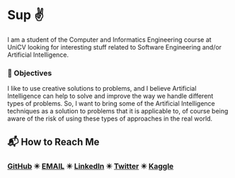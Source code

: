# Sup :v:

I am a student of the Computer and Informatics Engineering course at UniCV looking for interesting stuff related to Software Engineering and/or Artificial Intelligence.


### :star2: Objectives

I like to use creative solutions to problems, and I believe Artificial Intelligence can help to solve and improve the way we handle different types of problems. So, I want to bring some of the Artificial Intelligence techniques as a solution to problems that it is applicable to, of course being aware of the risk of using these types of approaches in the real world.

<!-- TODO: improve this
### :eye_speech_bubble: Visions

I envision a future where we would have intelligent systems to automate some of the boring stuff we have to deal with daily and have more time to spend with things we really matter.
-->
## :mailbox_with_mail: How to Reach Me

### [GitHub](https://github.com/anaximeno) ✴️ [EMAIL](mailto:anaximenobrito@gmail.com) ✴️ [LinkedIn](https://www.linkedin.com/in/anaximeno/) ✴️ [Twitter](https://twitter.com/anaximenobrito) ✴️ [Kaggle](https://www.kaggle.com/anaxmenobrito)
